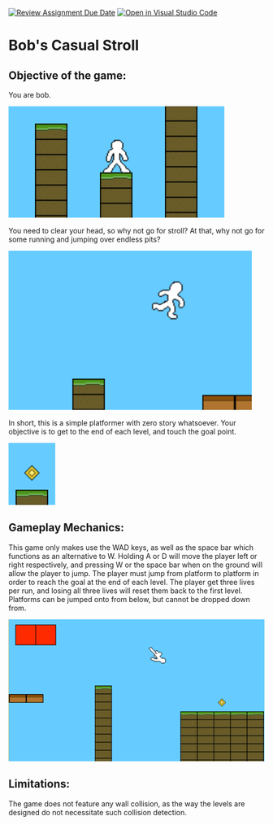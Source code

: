 [![Review Assignment Due Date](https://classroom.github.com/assets/deadline-readme-button-24ddc0f5d75046c5622901739e7c5dd533143b0c8e959d652212380cedb1ea36.svg)](https://classroom.github.com/a/B2OnycBl)
[![Open in Visual Studio Code](https://classroom.github.com/assets/open-in-vscode-718a45dd9cf7e7f842a935f5ebbe5719a5e09af4491e668f4dbf3b35d5cca122.svg)](https://classroom.github.com/online_ide?assignment_repo_id=15143630&assignment_repo_type=AssignmentRepo)
# Bob's Casual Stroll

<h2>Objective of the game:</h2>

You are bob.

![alt text](<README  - Images/Bob.png>)

You need to clear your head, so why not go for stroll? At that, why not go for some running and jumping over endless pits?

![alt text](<README  - Images/Pit.png>)

In short, this is a simple platformer with zero story whatsoever. Your objective is to get to the end of each level, and touch the goal point.

![alt text](<README  - Images/Goal.png>)

<h2>Gameplay Mechanics:</h2>

This game only makes use the WAD keys, as well as the space bar which functions as an alternative to W. Holding A or D will move the player left or right respectively, and pressing W or the space bar when on the ground will allow the player to jump. The player must jump from platform to platform in order to reach the goal at the end of each level. The player get three lives per run, and losing all three lives will reset them back to the first level. Platforms can be jumped onto from below, but cannot be dropped down from.

![alt text](<README  - Images/Demo.png>)

<h2>Limitations:</h2>

The game does not feature any wall collision, as the way the levels are designed do not necessitate such collision detection.
